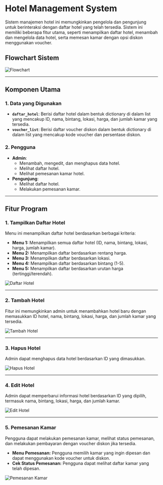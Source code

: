 # Hotel Management System

Sistem manajemen hotel ini memungkinkan pengelola dan pengunjung untuk berinteraksi dengan daftar hotel yang telah tersedia. Sistem ini memiliki beberapa fitur utama, seperti menampilkan daftar hotel, menambah dan mengelola data hotel, serta memesan kamar dengan opsi diskon menggunakan voucher.

## **Flowchart Sistem**
![Flowchart](https://github.com/user-attachments/assets/0f054adb-ad5f-4f5b-825f-2767c5f6520e)

---

## **Komponen Utama**

### **1. Data yang Digunakan**
- **`daftar_hotel`**: Berisi daftar hotel dalam bentuk dictionary di dalam list yang mencakup ID, nama, bintang, lokasi, harga, dan jumlah kamar yang tersedia.
- **`voucher_list`**: Berisi daftar voucher diskon dalam bentuk dictionary di dalam list yang mencakup kode voucher dan persentase diskon.

### **2. Pengguna**
- **Admin**: 
  - Menambah, mengedit, dan menghapus data hotel.
  - Melihat daftar hotel.
  - Melihat pemesanan kamar hotel.
- **Pengunjung**:
  - Melihat daftar hotel.
  - Melakukan pemesanan kamar.

---

## **Fitur Program**

### **1. Tampilkan Daftar Hotel**
Menu ini menampilkan daftar hotel berdasarkan berbagai kriteria:
- **Menu 1:** Menampilkan semua daftar hotel (ID, nama, bintang, lokasi, harga, jumlah kamar).
- **Menu 2:** Menampilkan daftar berdasarkan rentang harga.
- **Menu 3:** Menampilkan daftar berdasarkan lokasi.
- **Menu 4:** Menampilkan daftar berdasarkan bintang (1-5).
- **Menu 5:** Menampilkan daftar berdasarkan urutan harga (tertinggi/terendah).

![Daftar Hotel](https://github.com/user-attachments/assets/9345ba54-7235-4dd4-83a9-4f682a278c21)

---

### **2. Tambah Hotel**
Fitur ini memungkinkan admin untuk menambahkan hotel baru dengan memasukkan ID hotel, nama, bintang, lokasi, harga, dan jumlah kamar yang tersedia.

![Tambah Hotel](https://github.com/user-attachments/assets/dcc1da04-7dad-4c66-a4c9-bfbbc3d3c9e2)

---

### **3. Hapus Hotel**
Admin dapat menghapus data hotel berdasarkan ID yang dimasukkan.

![Hapus Hotel](https://github.com/user-attachments/assets/7f39adc5-476f-4c61-b745-f7d73e472c24)

---

### **4. Edit Hotel**
Admin dapat memperbarui informasi hotel berdasarkan ID yang dipilih, termasuk nama, bintang, lokasi, harga, dan jumlah kamar.

![Edit Hotel](https://github.com/user-attachments/assets/80cb8a87-7fe9-4e0d-8193-1dc03eb4a6a7)

---

### **5. Pemesanan Kamar**
Pengguna dapat melakukan pemesanan kamar, melihat status pemesanan, dan melakukan pembayaran dengan voucher diskon jika tersedia.

- **Menu Pemesanan:** Pengguna memilih kamar yang ingin dipesan dan dapat menggunakan kode voucher untuk diskon.
- **Cek Status Pemesanan:** Pengguna dapat melihat daftar kamar yang telah dipesan.

![Pemesanan Kamar](https://github.com/user-attachments/assets/0a3b7cb4-d764-4b03-a3c9-bc7bf05c83b1)
